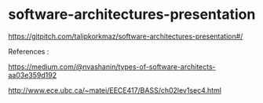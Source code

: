 # software-architectures-presentation

https://gitpitch.com/talipkorkmaz/software-architectures-presentation#/

References : 

https://medium.com/@nvashanin/types-of-software-architects-aa03e359d192

http://www.ece.ubc.ca/~matei/EECE417/BASS/ch02lev1sec4.html

